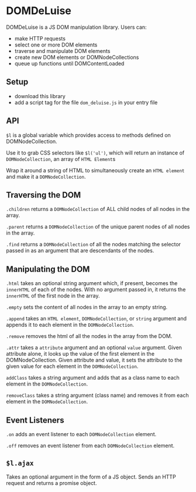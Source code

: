 # DOMDeLuise

DOMDeLuise is a JS DOM manipulation library. Users can:
 - make HTTP requests
 - select one or more DOM elements
 - traverse and manipulate DOM elements
 - create new DOM elements or DOMNodeCollections
 - queue up functions until DOMContentLoaded

## Setup
- download this library
- add a script tag for the file `dom_deluise.js` in your entry file

## API
`$l` is a global variable which provides access to methods defined on DOMNodeCollection.

Use it to grab CSS selectors like `$l('ul')`, which will return an instance of `DOMNodeCollection`, an array of `HTML Element`s

Wrap it around a string of HTML to simultaneously create an `HTML element` and make it a `DOMNodeCollection`.

## Traversing the DOM
`.children` returns a `DOMNodeCollection` of ALL child nodes of all nodes in the array.

`.parent` returns a `DOMNodeCollection` of the unique parent nodes of all nodes in the array.

`.find` returns a `DOMNodeCollection` of all the nodes matching the selector passed in as an argument that are descendants of the nodes.

## Manipulating the DOM
`.html` takes an optional string argument which, if present, becomes the `innerHTML` of each of the nodes.
With no argument passed in, it returns the `innerHTML` of the first node in the array.

`.empty` sets the content of all nodes in the array to an empty string.

`.append` takes an `HTML element`, `DOMNodeCollection`, or `string` argument and appends it to each element in the `DOMNodeCollection`.

`.remove` removes the html of all the nodes in the array from the DOM.

`.attr` takes a `attribute` argument and an optional `value` argument.
Given attribute alone, it looks up the value of the first element in the DOMNodeCollection.
Given attribute and value, it sets the attribute to the given value for each element in the `DOMNodeCollection`.

`addClass` takes a string argument and adds that as a class name to each element in the `DOMNodeCollection`.

`removeClass` takes a string argument (class name) and removes it from each element in the `DOMNodeCollection`.

## Event Listeners
`.on` adds an event listener to each `DOMNodeCollection` element.

`.off` removes an event listener from each `DOMNodeCollection` element.

## `$l.ajax`
Takes an optional argument in the form of a JS object. Sends an HTTP request and returns a promise object.
